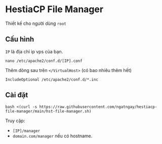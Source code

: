 # HestiaCP File Manager

Thiết kế cho người dùng `root`

## Cấu hình

`IP` là địa chỉ ip vps của bạn.

```
nano /etc/apache2/conf.d/[IP].conf
```

Thêm dòng sau trên `</VirtualHost>` (có bao nhiêu thêm hết)

```
IncludeOptional /etc/apache2/conf.d/*.inc
```

## Cài đặt

```
bash <(curl -s https://raw.githubusercontent.com/ngatngay/hestiacp-file-manager/main/hst-file-manager.sh)
```

Truy cập:
- `[IP]/manager`
- `domain.com/manager` nếu có hostname.
